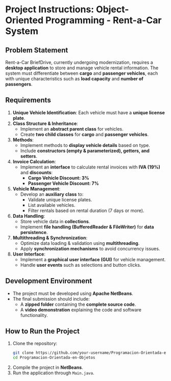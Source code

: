 # Project Instructions: Object-Oriented Programming - Rent-a-Car System

## Problem Statement
Rent-a-Car BriefDrive, currently undergoing modernization, requires a **desktop application** to store and manage vehicle rental information. The system must differentiate between **cargo** and **passenger vehicles**, each with unique characteristics such as **load capacity** and **number of passengers**.

## Requirements
1. **Unique Vehicle Identification**: Each vehicle must have a **unique license plate**.
2. **Class Structure & Inheritance**:
   - Implement an **abstract parent class** for vehicles.
   - Create **two child classes** for **cargo** and **passenger vehicles**.
3. **Methods**:
   - Implement methods to **display vehicle details** based on type.
   - Include **constructors (empty & parameterized), getters, and setters**.
4. **Invoice Calculation**:
   - Implement an **interface** to calculate rental invoices with **IVA (19%)** and **discounts**:
     - **Cargo Vehicle Discount: 3%**
     - **Passenger Vehicle Discount: 7%**
5. **Vehicle Management**:
   - Develop an **auxiliary class** to:
     - Validate unique license plates.
     - List available vehicles.
     - Filter rentals based on rental duration (7 days or more).
6. **Data Handling**:
   - Store vehicle data in **collections**.
   - Implement **file handling (BufferedReader & FileWriter)** for **data persistence**.
7. **Multithreading & Synchronization**:
   - Optimize data loading & validation using **multithreading**.
   - Apply **synchronization mechanisms** to avoid concurrency issues.
8. **User Interface**:
   - Implement a **graphical user interface (GUI)** for vehicle management.
   - Handle **user events** such as selections and button clicks.

## Development Environment
- The project must be developed using **Apache NetBeans**.
- The final submission should include:
  - A **zipped folder** containing the **complete source code**.
  - A **video demonstration** explaining the code and software functionality.

## How to Run the Project
1. Clone the repository:
   ```bash
   git clone https://github.com/your-username/Programacion-Orientada-en-Objetos.git
   cd Programacion-Orientada-en-Objetos
   ```
2. Compile the project in **NetBeans**.
3. Run the application through `Main.java`.

